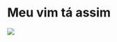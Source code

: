 Meu vim tá assim
===

<img src="http://blog.cpbedu.me/aragao/wp-content/uploads/sites/83/2016/06/vim.png">
